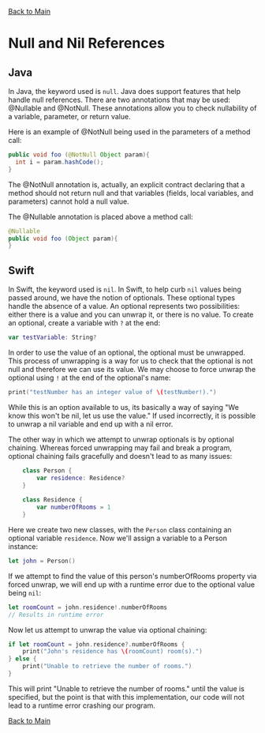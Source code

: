 [Back to Main](README.md/#null-nil-references)

# Null and Nil References

## Java
In Java, the keyword used is `null`. Java does support features that help handle null references. There are two annotations that may be used:
@Nullable and @NotNull. These annotations allow you to check nullability of a variable, parameter, or return value.

Here is an example of @NotNull being used in the parameters of a method call:
```java
public void foo (@NotNull Object param){
  int i = param.hashCode();
}
```

The @NotNull annotation is, actually, an explicit contract declaring that a method should not return null and that variables (fields, local 
variables, and parameters) cannot hold a null value.

The @Nullable annotation is placed above a method call:
```java
@Nullable
public void foo (Object param){
}
```

## Swift
In Swift, the keyword used is `nil`. In Swift, to help curb `nil` values being passed around, we have the notion of optionals. These optional 
types handle the absence of a value. An optional represents two possibilities: either there is a value and you can unwrap it, or there is no
value. To create an optional, create a variable with `?` at the end:

```swift
var testVariable: String?
```

In order to use the value of an optional, the optional must be unwrapped. This process of unwrapping is a way for us to check that the optional
is not null and therefore we can use its value. We may choose to force unwrap the optional using `!` at the end of the optional's name:

```swift
print("testNumber has an integer value of \(testNumber!).")
```
While this is an option available to us, its basically a way of saying "We know this won't be nil, let us use the value." If used incorrectly, 
it is possible to unwrap a nil variable and end up with a nil error.

The other way in which we attempt to unwrap optionals is by optional chaining. Whereas forced unwrapping may fail and break a program, optional
chaining fails gracefully and doesn't lead to as many issues:
```swift
    class Person {
        var residence: Residence?
    }
     
    class Residence {
        var numberOfRooms = 1
    }
```
Here we create two new classes, with the `Person` class containing an optional variable `residence`. Now we'll assign a variable to a Person
instance:

```swift
let john = Person()
```
If we attempt to find the value of this person's numberOfRooms property via forced unwrap, we will end up with a runtime error due to the optional
value being `nil`:
```swift
let roomCount = john.residence!.numberOfRooms
// Results in runtime error
```

Now let us attempt to unwrap the value via optional chaining:
```swift
if let roomCount = john.residence?.numberOfRooms {
    print("John's residence has \(roomCount) room(s).")
} else {
    print("Unable to retrieve the number of rooms.")
}
```
This will print "Unable to retrieve the number of rooms." until the value is specified, but the point is that with this implementation, our
code will not lead to a runtime error crashing our program.

[Back to Main](README.md/#null-nil-references)
